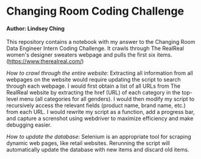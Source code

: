 # Changing Room Coding Challenge
#### Author: Lindsey Ching

This repository contains a notebook with my answer to the Changing Room Data Engineer Intern Coding Challenge. It crawls through The RealReal women's designer sweaters webpage and pulls the first six items. (https://www.therealreal.com/)

*How to crawl through the entire website*: Extracting all information from all webpages on the website would require updating the script to search through each webpage. I would first obtain a list of all URLs from The RealReal website by extracting the href (URL) of each category in the top-level menu (all categories for all genders). I would then modify my script to recursively access the relevant fields (product name, brand name, etc.) from each URL. I would rewrite my script as a function, add a progress bar, and capture a screnshot using webdriver to maximize efficiency and make debugging easier. 

*How to update the database*: Selenium is an appropriate tool for scraping dynamic web pages, like retail websites. Rerunning the script will automatically update the database with new items and discard old items. 

